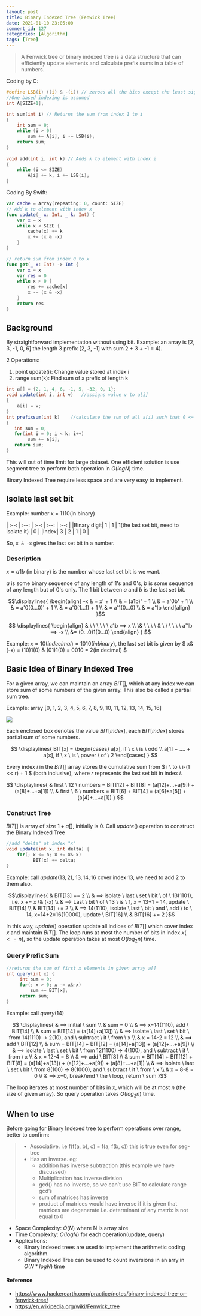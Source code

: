 ```yaml
---
layout: post
title: Binary Indexed Tree (Fenwick Tree)
date: 2021-01-10 23:05:00
comment_id: 127
categories: [Algorithm]
tags: [Tree]
---
```


> A Fenwick tree or binary indexed tree is a data structure that can efficiently update elements and calculate prefix sums in a table of numbers.

Coding by C: 

```c
#define LSB(i) ((i) & -(i)) // zeroes all the bits except the least significant one
//One based indexing is assumed
int A[SIZE+1];

int sum(int i) // Returns the sum from index 1 to i
{
    int sum = 0;
    while (i > 0) 
        sum += A[i], i -= LSB(i);
    return sum;
}
 
void add(int i, int k) // Adds k to element with index i
{
    while (i <= SIZE) 
        A[i] += k, i += LSB(i);
}
```

Coding By Swift:

```swift
var cache = Array(repeating: 0, count: SIZE)
// Add k to element with index x
func update(_ x: Int, _ k: Int) {
	var x = x
	while x < SIZE {
		cache[x] += k
		x += (x & -x)
	}
}

// return sum from index 0 to x
func get(_ x: Int) -> Int {
	var x = x 
	var res = 0
	while x > 0 {
		res += cache[x]
		x -= (x & -x)
	}
	return res
}
```

## Background

By straightforward implementation without using bit. Example: an array is [2, 3, -1, 0, 6] the length 3 prefix [2, 3, -1] with sum 2 + 3 + -1 = 4).

2 Operations:

1. point update(i): Change value stored at index i
2. range sum(k): Find sum of a prefix of length k

```java
int a[] = {2, 1, 4, 6, -1, 5, -32, 0, 1};
void update(int i, int v)   //assigns value v to a[i]
{
    a[i] = v;   
}
int prefixsum(int k)    //calculate the sum of all a[i] such that 0 <= i < k
{
   int sum = 0;
   for(int i = 0; i < k; i++)
        sum += a[i];
   return sum;
}
```

This will out of time limit for large dataset. One efficient solution is use segment tree to perform both operation in $O(logN)$ time.

Binary Indexed Tree require less space and are very easy to implement.

## Isolate last set bit

Example: number x = 1110(in binary)

| :--: | :--: | :--: | :--: | :--: |
|Binary digit| 1 | 1 | 1(the last set bit, need to isolate it) | 0 |
|Index| 3 | 2 | 1 | 0 |

So, `x & -x` gives the last set bit in a number.

### Description

$x = a1b$ (in binary) is the number whose last set bit is we want.

$a$ is some binary sequence of any length of 1's and 0's, $b$ is some sequence of any length but of 0's only. The 1 bit between $a$ and $b$ is the last set bit.

$$\displaylines{
\begin{align}
-x & = x' + 1 \\ 
& = (a1b)' + 1 \\ 
& = a'0b' + 1 \\ 
& = a'0(0...0)' + 1 \\ 
& = a'0(1...1) + 1 \\ 
& = a'1(0...0) \\ 
& = a'1b
\end{align}
}$$

$$ \displaylines{
\begin{align}
& \ \ \ \ \ \ a1b ==> x \\ 
\& \ \ \ \ & \ \ \ \ \ \ a'1b ==> -x \\ 
&= (0...0)1(0...0)
\end{align}
} $$

Example: $x = 10(in decimal) = 1010(in binary)$, the last set bit is given by $ x\&(-x) = (10)1(0) \& (01)1(0) = 0010 = 2(in decimal) $

## Basic Idea of Binary Indexed Tree

For a given array, we can maintain an array $BIT[]$, which at any index we can store sum of some numbers of the given array. This also be called a partial sum tree.

Example: array [0, 1, 2, 3, 4, 5, 6, 7, 8, 9, 10, 11, 12, 13, 14, 15, 16]

![](/images/2021-01-10-Binary-Indexed-Tree-Fenwick-Tree/basic_idea_example.jpg)

Each enclosed box denotes the value $BIT[index]$, each $BIT[index]$ stores partial sum of some numbers.

$$ \displaylines{ 
BIT[x] = 
\begin{cases} 
a[x], if \ x \ is \ odd \\ 
a[1] + .... + a[x], if \ x \ is \ power \ of \ 2
\end{cases}
}
$$

Every index $i$ in the $BIT[]$ array stores the cumulative sum from $ i \ to \  i-(1 << r) + 1 $ (both inclusive), where $r$ represents the last set bit in index $i$.

$$ \displaylines{ 
& first \ 12 \ numbers = BIT[12] + BIT[8] = (a[12]+...+a[9]) + (a[8]+...+a[1]) \\
& first \ 6 \ numbers = BIT[6] + BIT[4] = (a[6]+a[5]) + (a[4]+...+a[1])
}
$$

### Construct Tree

$BIT[]$ is array of size $1+a[]$, initially is 0. Call $update()$ operation to construct the Binary Indexed Tree

```java
//add "delta" at index "x"
void update(int x, int delta) {      
    for(; x <= n; x += x&-x)
          BIT[x] += delta;
}
```

Example: call $update(13, 2)$, $13, 14, 16$ cover index 13, we need to add 2 to them also.

$$\displaylines{ 
& BIT[13] += 2 \\ 
& ==> isolate \ last \ set \ bit \ of \ 13(1101), i.e. x += x \& (-x) \\
& ==> Last \ bit \ of \ 13 \ is \ 1, x = 13+1 = 14, update \ BIT[14] \\
& BIT[14] += 2 \\
& ==> 14(1110), isolate \ last \ bit \ and \ add \ to \ 14, x=14+2=16(10000), update \ BIT[16] \\
& BIT[16] += 2
}$$

In this way, $update()$ operation update all indices of $BIT[]$ which cover index $x$ and maintain $BIT[]$. The loop runs at most the number of bits in index $x(<= n)$, so the update operation takes at most $O(log_{2}n)$ time.

### Query Prefix Sum

```java
//returns the sum of first x elements in given array a[]
int query(int x) {
     int sum = 0;
     for(; x > 0; x -= x&-x)
         sum += BIT[x];
     return sum;
}
```

Example: call $query(14)$

$$ \displaylines{
& ==> initial \ sum \\
& sum = 0 \\
& ==> x=14(1110), add \ BIT[14] \\
& sum = BIT[14] = (a[14]+a[13]) \\
& ==> isolate \ last \ set \ bit \ from 14(1110) -> 2(10), and \ subtract \ it \ from \ x \\
& x = 14-2 = 12 \\
& ==> add \ BIT[12] \\
& sum = BIT[14] + BIT[12] = (a[14]+a[13]) + (a[12]+...+a[9]) \\
& ==> isolate \ last \ set \ bit \ from 12(1100) -> 4(100), and \ subtract \ it \ from \ x \\
& x = 12-4 = 8 \\
& ==> add \ BIT[8] \\
& sum = BIT[14] + BIT[12] + BIT[8] = (a[14]+a[13]) + (a[12]+...+a[9]) + (a[8]+...+a[1]) \\
& ==> isolate \ last \ set \ bit \ from 8(100) -> 8(1000), and \ subtract \ it \ from \ x \\
& x = 8-8 = 0 \\
& ==> x=0, break/end \ the \ loop, return \ sum
}$$

The loop iterates at most number of bits in $x$, which will be at most $n$ (the size of given array). So query operation takes $O(log_{2}n)$ time.

## When to use

Before going for Binary Indexed tree to perform operations over range, better to confirm:

> - Associative. i.e f(f(a, b), c) = f(a, f(b, c)) this is true even for seg-tree
> - Has an inverse. eg:
>   - addition has inverse subtraction (this example we have discussed)
>   - Multiplication has inverse division
>   - gcd() has no inverse, so we can’t use BIT to calculate range gcd’s
>   - sum of matrices has inverse
>   - product of matrices would have inverse if it is given that matrices are degenerate i.e. determinant of any matrix is not equal to 0

- Space Complexity: $O(N)$ where N is array size
- Time Complexity: $O(logN)$ for each operation(update, query)
- Applications:
  - Binary Indexed trees are used to implement the arithmetic coding algorithm.
  - Binary Indexed Tree can be used to count inversions in an arry in $O(N * logN)$ time

#### Reference

- <https://www.hackerearth.com/practice/notes/binary-indexed-tree-or-fenwick-tree/>
- <https://en.wikipedia.org/wiki/Fenwick_tree>
